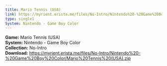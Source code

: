 ```yaml
---
title: Mario Tennis (USA)
link: https://myrient.erista.me/files/No-Intro/Nintendo%20-%20Game%20Boy%20Color/Mario%20Tennis%20(USA).zip
type: single1
System: Nintendo - Game Boy Color
---
```

<b>Game:</b> Mario Tennis (USA)<br>
<b>System:</b> Nintendo - Game Boy Color<br>
<b>Collection:</b> No-Intro<br>
<b>Download:</b> https://myrient.erista.me/files/No-Intro/Nintendo%20-%20Game%20Boy%20Color/Mario%20Tennis%20(USA).zip